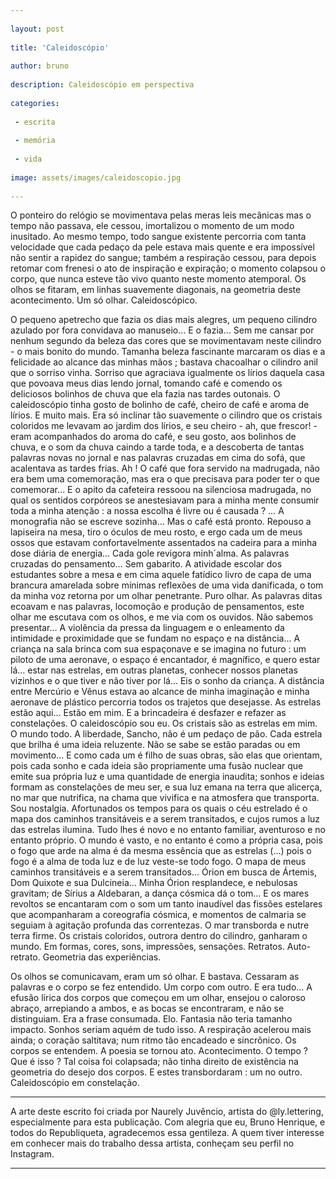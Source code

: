 ```yaml
---
 
layout: post
 
title: 'Caleidoscópio'
 
author: bruno
 
description: Caleidoscópio em perspectiva
 
categories:
 
 - escrita
 
 - memória
 
 - vida
 
image: assets/images/caleidoscopio.jpg
 
---
```


O ponteiro do relógio se movimentava pelas meras leis mecânicas mas o tempo não passava, ele cessou, imortalizou o momento de um modo inusitado. Ao mesmo tempo, todo sangue existente percorria com tanta velocidade que cada pedaço da pele estava mais quente e era impossível não sentir a rapidez do sangue; também a respiração cessou, para depois retomar com frenesi o ato de inspiração e expiração; o momento colapsou o corpo, que nunca esteve tão vivo quanto neste momento atemporal. Os olhos se fitaram, em linhas suavemente diagonais, na geometria deste acontecimento. Um só olhar. Caleidoscópico. 



O pequeno apetrecho que fazia os dias mais alegres, um pequeno cilindro azulado por fora convidava ao manuseio… E o fazia… Sem me cansar por nenhum segundo da beleza das cores que se movimentavam neste cilindro - o mais bonito do mundo. Tamanha beleza fascinante marcaram os dias e a felicidade ao alcance das minhas mãos ; bastava chacoalhar o cilindro anil que o sorriso vinha. Sorriso que agraciava igualmente os lírios daquela casa que povoava meus dias lendo jornal, tomando café e comendo os deliciosos bolinhos de chuva que ela fazia nas tardes outonais. O caleidoscópio tinha gosto de bolinho de café, cheiro de café e aroma de lírios. E muito mais. Era só inclinar tão suavemente o cilindro que os cristais coloridos me levavam ao jardim dos lírios, e seu cheiro - ah, que frescor! - eram acompanhados do aroma do café, e seu gosto, aos bolinhos de chuva, e o som da chuva caindo a tarde toda, e a descoberta de tantas palavras novas no jornal e nas palavras cruzadas em cima do sofá, que acalentava as tardes frias. Ah ! O café que fora servido na madrugada, não era bem uma comemoração, mas era o que precisava para poder ter o que comemorar… E o apito da cafeteira ressoou na silenciosa madrugada, no qual os sentidos corpóreos se anestesiavam para a minha mente consumir toda a minha atenção : a nossa escolha é livre ou é causada ? … A monografia não se escreve sozinha… Mas o café está pronto. Repouso a lapiseira na mesa, tiro o óculos de meu rosto, e ergo cada um de meus ossos que estavam confortavelmente assentados na cadeira para a minha dose diária de energia… Cada gole revigora minh´alma. As palavras cruzadas do pensamento… Sem gabarito. A atividade escolar dos estudantes sobre a mesa e em cima aquele fatídico livro de capa de uma brancura amarelada sobre mínimas reflexões de uma vida danificada, o tom da minha voz retorna por um olhar penetrante. Puro olhar. As palavras ditas ecoavam e nas palavras, locomoção e produção de pensamentos, este olhar me escutava com os olhos, e me via com os ouvidos. Não sabemos presentar… A violência da pressa da linguagem e o enleamento da intimidade e proximidade que se fundam no espaço e na distância… A criança na sala brinca com sua espaçonave e se imagina no futuro : um piloto de uma aeronave, o espaço é encantador, é magnífico, e quero estar lá… estar nas estrelas, em outras planetas, conhecer nossos planetas vizinhos e o que tiver e não tiver por lá… Eis o sonho da criança. A distância entre Mercúrio e Vênus estava ao alcance de minha imaginação e minha aeronave de plástico percorria todos os trajetos que desejasse. As estrelas estão aqui… Estão em mim. E a brincadeira é desfazer e refazer as constelações. O caleidoscópio sou eu. Os cristais são as estrelas em mim. O mundo todo. A liberdade, Sancho, não é um pedaço de pão. Cada estrela que brilha é uma ideia reluzente. Não se sabe se estão paradas ou em movimento…  E como cada um é filho de suas obras, são elas que orientam, pois cada sonho e cada ideia são propriamente uma fusão nuclear que emite sua própria luz e uma quantidade de energia inaudita; sonhos e ideias formam as constelações de meu ser, e sua luz emana na terra que alicerça, no mar que nutrifica, na chama que vivifica e na atmosfera que transporta. Sou nostalgia. Afortunados os tempos para os quais o céu estrelado é o mapa dos caminhos transitáveis e a serem transitados, e cujos rumos a luz das estrelas ilumina. Tudo lhes é novo e no entanto familiar, aventuroso e no entanto próprio. O mundo é vasto, e no entanto é como a própria casa, pois o fogo que arde na alma é da mesma essência que as estrelas (...) pois o fogo é a alma de toda luz e de luz veste-se todo fogo. O mapa de meus caminhos transitáveis e a serem transitados… Órion em busca de Ártemis, Dom Quixote e sua Dulcineia… Minha Órion resplandece, e nebulosas gravitam; de Sírius a Aldebaran, a dança cósmica dá o tom… E os mares revoltos se encantaram com o som um tanto inaudível das fissões estelares que acompanharam a coreografia cósmica, e momentos de calmaria se seguiam à agitação profunda das correntezas. O mar transborda e nutre terra firme. Os cristais coloridos, outrora dentro do cilindro, ganharam o mundo. Em formas, cores, sons, impressões, sensações. Retratos. Auto-retrato. Geometria das experiências.



Os olhos se comunicavam, eram um só olhar. E bastava. Cessaram as palavras e o corpo se fez entendido. Um corpo com outro. E era tudo… A efusão lírica dos corpos que começou em um olhar, ensejou o caloroso abraço, arrepiando a ambos, e as bocas se encontraram, e não se distinguiam. Era a frase consumada. Elo. Fantasia não teria tamanho impacto. Sonhos seriam aquém de tudo isso. A respiração acelerou mais ainda; o coração saltitava; num ritmo tão encadeado e sincrônico. Os corpos se entendem. A poesia se tornou ato. Acontecimento. O tempo ? Que é isso ? Tal coisa foi colapsada; não tinha direito de existência na geometria do desejo dos corpos. E estes transbordaram : um no outro. Caleidoscópio em constelação.


---

A arte deste escrito foi criada por Naurely Juvêncio, artista do @ly.lettering, especialmente para esta publicação. Com alegria que eu, Bruno Henrique, e todos do Republiqueta, agradecemos essa gentileza. A quem tiver interesse em conhecer mais do trabalho dessa artista, conheçam seu perfil no Instagram.

---
